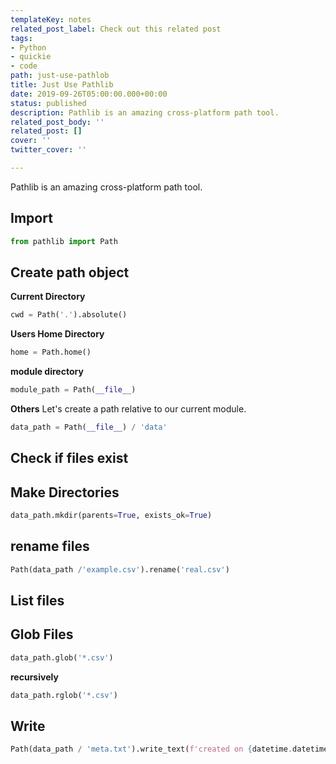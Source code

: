 ```yaml
---
templateKey: notes
related_post_label: Check out this related post
tags:
- Python
- quickie
- code
path: just-use-pathlob
title: Just Use Pathlib
date: 2019-09-26T05:00:00.000+00:00
status: published
description: Pathlib is an amazing cross-platform path tool.
related_post_body: ''
related_post: []
cover: ''
twitter_cover: ''

---
```

Pathlib is an amazing cross-platform path tool.

## Import

```python
from pathlib import Path
```

## Create path object

**Current Directory**

```python
cwd = Path('.').absolute()
```

**Users Home Directory**

```python
home = Path.home()
```

**module directory**

```python
module_path = Path(__file__)
```

**Others**
Let's create a path relative to our current module.

```python
data_path = Path(__file__) / 'data'
```

## Check if files exist

## Make Directories

```python
data_path.mkdir(parents=True, exists_ok=True)
```

## rename files

```python
Path(data_path /'example.csv').rename('real.csv')
```

## List files

## Glob Files

```python
data_path.glob('*.csv')
```

**recursively**

```python
data_path.rglob('*.csv')
```

## Write

```python
Path(data_path / 'meta.txt').write_text(f'created on {datetime.datetime.today()})
```
